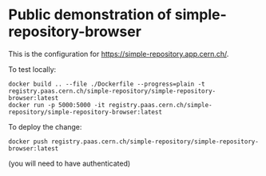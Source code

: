# Public demonstration of simple-repository-browser

This is the configuration for https://simple-repository.app.cern.ch/.

To test locally:

```
docker build .. --file ./Dockerfile --progress=plain -t registry.paas.cern.ch/simple-repository/simple-repository-browser:latest
docker run -p 5000:5000 -it registry.paas.cern.ch/simple-repository/simple-repository-browser:latest
```

To deploy the change:

```
docker push registry.paas.cern.ch/simple-repository/simple-repository-browser:latest
```

(you will need to have authenticated)
